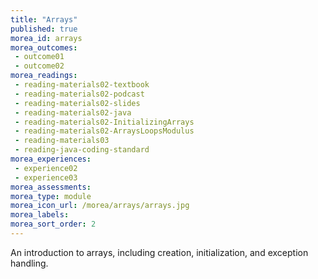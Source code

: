 ```yaml
---
title: "Arrays"
published: true
morea_id: arrays
morea_outcomes:
 - outcome01
 - outcome02 
morea_readings:
 - reading-materials02-textbook
 - reading-materials02-podcast 
 - reading-materials02-slides 
 - reading-materials02-java 
 - reading-materials02-InitializingArrays
 - reading-materials02-ArraysLoopsModulus      
 - reading-materials03  
 - reading-java-coding-standard
morea_experiences:
 - experience02
 - experience03 
morea_assessments:
morea_type: module
morea_icon_url: /morea/arrays/arrays.jpg
morea_labels:
morea_sort_order: 2
---
```


An introduction to arrays, including creation, initialization, and exception handling.